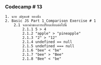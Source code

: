 ### Codecamp # 13
    1. นาย ณัฐพงษ์ ทองพึง
    2. Basic JS Part 1_Comparison Exercise # 1
        2.1 จงหาค่าของการเปรียบเทียบต่อไปนี้
            2.1.1 5 > 4
            2.1.2 "apple" > "pineapple"
            2.1.3 "2" > "12"
            2.1.4 undefined == null
            2.1.5 undefined === null
            2.1.6 "bee" < "be"
            2.1.7 "bee" > "Bee"
            2.1.8 "Bee" < "be"

        